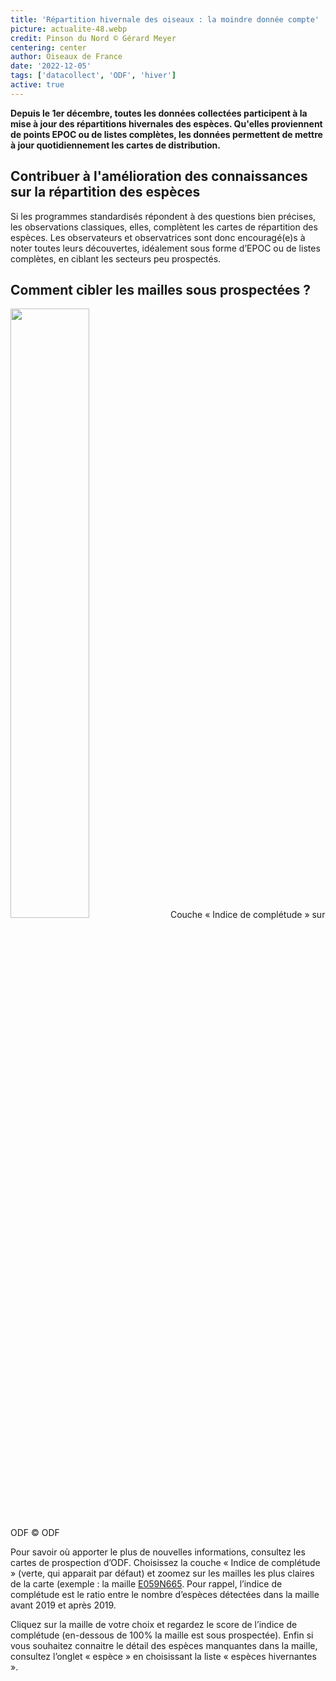 ```yaml
---
title: 'Répartition hivernale des oiseaux : la moindre donnée compte'
picture: actualite-48.webp
credit: Pinson du Nord © Gérard Meyer
centering: center
author: Oiseaux de France
date: '2022-12-05'
tags: ['datacollect', 'ODF', 'hiver']
active: true
---
```


**Depuis le 1er décembre, toutes les données collectées participent à la mise à jour des répartitions hivernales des espèces. Qu'elles proviennent de points EPOC ou de listes complètes, les données permettent de mettre à jour quotidiennement les cartes de distribution.**

## Contribuer à l'amélioration des connaissances sur la répartition des espèces

Si les programmes standardisés répondent à des questions bien précises, les observations classiques, elles, complètent les cartes de répartition des espèces. Les observateurs et observatrices sont donc encouragé(e)s à noter toutes leurs découvertes, idéalement sous forme d’EPOC ou de listes complètes, en ciblant les secteurs peu prospectés.

## Comment cibler les mailles sous prospectées ?

<img class="InformativePagePicture" style="width: 50%" src="/news/actualite-48-carte-mailles-sousprospectées.webp"/>
<span class="InformativePagePictureLegend">Couche « Indice de complétude » sur ODF © ODF</span>

Pour savoir où apporter le plus de nouvelles informations, consultez les
cartes de prospection d’ODF.
Choisissez la couche « Indice de complétude » (verte, qui apparait par défaut) et zoomez sur les mailles les plus claires de la carte (exemple : la maille [E059N665](https://www.oiseauxdefrance.org/prospecting?area=10kmL93E059N665&type=ATLAS_GRID).
Pour rappel, l’indice de complétude est le ratio entre le nombre d’espèces détectées dans la maille avant 2019 et après 2019.

Cliquez sur la maille de votre choix et regardez le score de l’indice de complétude (en-dessous de 100% la maille est sous prospectée). Enfin si vous souhaitez connaitre le détail des espèces manquantes dans la maille, consultez l’onglet « espèce » en choisissant la liste « espèces hivernantes ».
